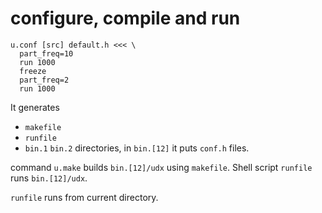 # configure, compile and run

    u.conf [src] default.h <<< \
	  part_freq=10
	  run 1000
	  freeze
      part_freq=2
	  run 1000

It generates

* `makefile`
* `runfile`
* `bin.1` `bin.2` directories, in `bin.[12]` it puts `conf.h` files.

command `u.make` builds `bin.[12]/udx` using `makefile`. Shell script
`runfile` runs `bin.[12]/udx`.

`runfile` runs from current directory.

